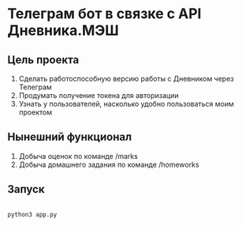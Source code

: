 # Телеграм бот в связке с API Дневника.МЭШ

## Цель проекта

1. Сделать работоспособную версию работы с Дневником через Телеграм
2. Продумать получение токена для авторизации
3. Узнать у пользователей, насколько удобно пользоваться моим проектом

## Нынешний функционал

1. Добыча оценок по команде /marks
2. Добыча домашнего задания по команде /homeworks

## Запуск

```bash

python3 app.py

```
